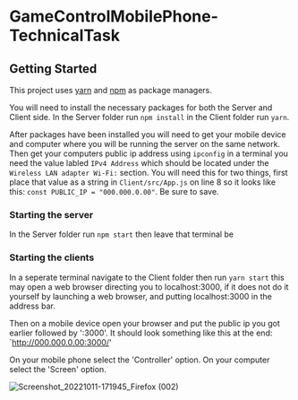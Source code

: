 # GameControlMobilePhone-TechnicalTask

## Getting Started
This project uses [yarn](https://classic.yarnpkg.com/lang/en/docs/install/) and [npm](https://docs.npmjs.com/downloading-and-installing-node-js-and-npm) as package managers. 

You will need to install the necessary packages for both the Server and Client side. In the Server folder run `npm install` in the Client folder run `yarn`.

After packages have been installed you will need to get your mobile device and computer where you will be running the server on the same network. Then get your computers public ip address using `ipconfig` in a terminal you need the value labled `IPv4 Address` which should be located under the `Wireless LAN adapter Wi-Fi:` section. You will need this for two things, first place that value as a string in `Client/src/App.js` on line 8 so it looks like this: `const PUBLIC_IP = "000.000.0.00"`. Be sure to save.

### Starting the server

In the Server folder run `npm start` then leave that terminal be

### Starting the clients

In a seperate terminal navigate to the Client folder then run `yarn start` this may open a web browser directing you to localhost:3000, if it does not do it yourself by launching a web browser, and putting localhost:3000 in the address bar. 

Then on a mobile device open your browser and put the public ip you got earlier followed by ':3000'. It should look something like this at the end: `http://000.000.0.00:3000/' 

On your mobile phone select the 'Controller' option.
On your computer select the 'Screen' option.

![Screenshot_20221011-171945_Firefox (002)](https://user-images.githubusercontent.com/39275549/195201499-a85763dd-dcc6-44c1-9bee-2a7adb9a92d0.jpg)
